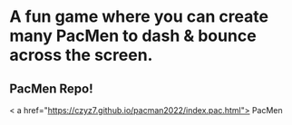 # A fun game where you can create many PacMen to dash & bounce across the screen.
## PacMen Repo!
< a href="https://czyz7.github.io/pacman2022/index.pac.html"> PacMen </a>
